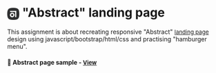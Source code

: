 # <span><img src="./images/icon.png" alt=icon style="height: 1em; vertical-align: middle;"></span> "Abstract" landing page

This assignment is about recreating responsive "Abstract" <a href="https://help.abstract.com/hc/en-us" style="font-size:small;"> landing page</a> design using javascript/bootstrap/html/css and practising "hamburger menu".

<h4>🔹 Abstract page sample - <a href="https://simonakom.github.io/abstract-landing-page/index.html" style="font-size:small;">View</a><h4>





